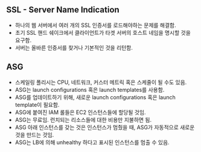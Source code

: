 ## SSL - Server Name Indication
- 하나의 웹 서버에서 여러 개의 SSL 인증서를 로드해야하는 문제를 해결함.
- 초기 SSL 핸드 쉐이크에서 클라이언트가 타겟 서버의 호스트 네임을 명시할 것을 요구함.
- 서버는 올바른 인증서를 찾거나 기본적인 것을 리턴함.

## ASG
- 스케일링 폴리시는 CPU, 네트워크, 커스터 메트릭 혹은 스케줄이 될 수도 있음.
- ASG는 launch configurations 혹은 launch templates를 사용함.
- ASG를 업데이트하기 위해, 새로운 launch configurations 혹은 launch template이 필요함.
- ASG에 붙여진 IAM 롤들은 EC2 인스턴스들에 할당될 것임.
- ASG는 무료임. 런치되는 리소스들에 대한 비용만 지불하면 됨.
- ASG 아래 인스턴스를 갖는 것은 인스턴스가 멈췄을 때, ASG가 자동적으로 새로운 것을 만드는 것임.
- ASG는 LB에 의해 unhealthy 하다고 표시된 인스턴스를 멈출 수 있음.
